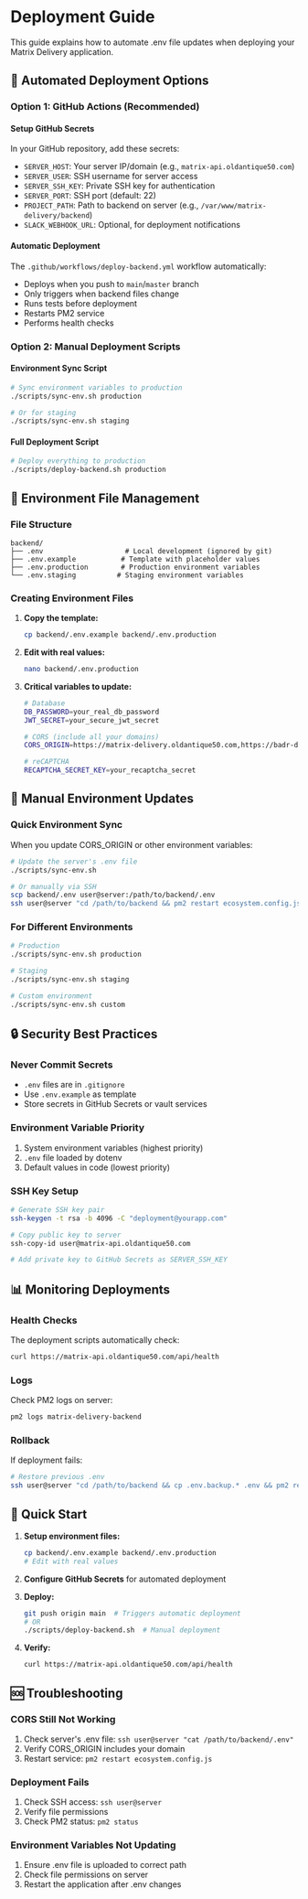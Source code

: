 # Deployment Guide

This guide explains how to automate .env file updates when deploying your Matrix Delivery application.

## 🚀 Automated Deployment Options

### Option 1: GitHub Actions (Recommended)

#### Setup GitHub Secrets
In your GitHub repository, add these secrets:
- `SERVER_HOST`: Your server IP/domain (e.g., `matrix-api.oldantique50.com`)
- `SERVER_USER`: SSH username for server access
- `SERVER_SSH_KEY`: Private SSH key for authentication
- `SERVER_PORT`: SSH port (default: 22)
- `PROJECT_PATH`: Path to backend on server (e.g., `/var/www/matrix-delivery/backend`)
- `SLACK_WEBHOOK_URL`: Optional, for deployment notifications

#### Automatic Deployment
The `.github/workflows/deploy-backend.yml` workflow automatically:
- Deploys when you push to `main`/`master` branch
- Only triggers when backend files change
- Runs tests before deployment
- Restarts PM2 service
- Performs health checks

### Option 2: Manual Deployment Scripts

#### Environment Sync Script
```bash
# Sync environment variables to production
./scripts/sync-env.sh production

# Or for staging
./scripts/sync-env.sh staging
```

#### Full Deployment Script
```bash
# Deploy everything to production
./scripts/deploy-backend.sh production
```

## 📁 Environment File Management

### File Structure
```
backend/
├── .env                    # Local development (ignored by git)
├── .env.example           # Template with placeholder values
├── .env.production        # Production environment variables
└── .env.staging          # Staging environment variables
```

### Creating Environment Files

1. **Copy the template:**
   ```bash
   cp backend/.env.example backend/.env.production
   ```

2. **Edit with real values:**
   ```bash
   nano backend/.env.production
   ```

3. **Critical variables to update:**
   ```bash
   # Database
   DB_PASSWORD=your_real_db_password
   JWT_SECRET=your_secure_jwt_secret

   # CORS (include all your domains)
   CORS_ORIGIN=https://matrix-delivery.oldantique50.com,https://badr-delivery-dev.web.app,http://localhost:3000

   # reCAPTCHA
   RECAPTCHA_SECRET_KEY=your_recaptcha_secret
   ```

## 🔧 Manual Environment Updates

### Quick Environment Sync
When you update CORS_ORIGIN or other environment variables:

```bash
# Update the server's .env file
./scripts/sync-env.sh

# Or manually via SSH
scp backend/.env user@server:/path/to/backend/.env
ssh user@server "cd /path/to/backend && pm2 restart ecosystem.config.js"
```

### For Different Environments
```bash
# Production
./scripts/sync-env.sh production

# Staging
./scripts/sync-env.sh staging

# Custom environment
./scripts/sync-env.sh custom
```

## 🔒 Security Best Practices

### Never Commit Secrets
- `.env` files are in `.gitignore`
- Use `.env.example` as template
- Store secrets in GitHub Secrets or vault services

### Environment Variable Priority
1. System environment variables (highest priority)
2. `.env` file loaded by dotenv
3. Default values in code (lowest priority)

### SSH Key Setup
```bash
# Generate SSH key pair
ssh-keygen -t rsa -b 4096 -C "deployment@yourapp.com"

# Copy public key to server
ssh-copy-id user@matrix-api.oldantique50.com

# Add private key to GitHub Secrets as SERVER_SSH_KEY
```

## 📊 Monitoring Deployments

### Health Checks
The deployment scripts automatically check:
```bash
curl https://matrix-api.oldantique50.com/api/health
```

### Logs
Check PM2 logs on server:
```bash
pm2 logs matrix-delivery-backend
```

### Rollback
If deployment fails:
```bash
# Restore previous .env
ssh user@server "cd /path/to/backend && cp .env.backup.* .env && pm2 restart ecosystem.config.js"
```

## 🎯 Quick Start

1. **Setup environment files:**
   ```bash
   cp backend/.env.example backend/.env.production
   # Edit with real values
   ```

2. **Configure GitHub Secrets** for automated deployment

3. **Deploy:**
   ```bash
   git push origin main  # Triggers automatic deployment
   # OR
   ./scripts/deploy-backend.sh  # Manual deployment
   ```

4. **Verify:**
   ```bash
   curl https://matrix-api.oldantique50.com/api/health
   ```

## 🆘 Troubleshooting

### CORS Still Not Working
1. Check server's .env file: `ssh user@server "cat /path/to/backend/.env"`
2. Verify CORS_ORIGIN includes your domain
3. Restart service: `pm2 restart ecosystem.config.js`

### Deployment Fails
1. Check SSH access: `ssh user@server`
2. Verify file permissions
3. Check PM2 status: `pm2 status`

### Environment Variables Not Updating
1. Ensure .env file is uploaded to correct path
2. Check file permissions on server
3. Restart the application after .env changes
